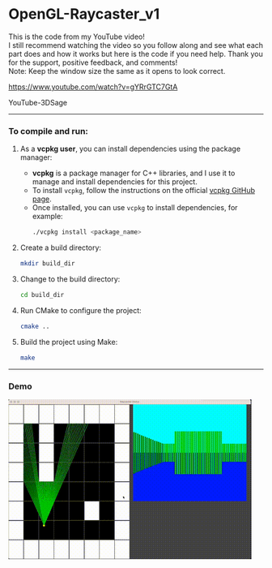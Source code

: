 # OpenGL-Raycaster_v1

This is the code from my YouTube video!  
I still recommend watching the video so you follow along and see what each part does and how it works but here is the code if you need help. Thank you for the support, positive feedback, and comments!  
Note: Keep the window size the same as it opens to look correct.

https://www.youtube.com/watch?v=gYRrGTC7GtA

YouTube-3DSage

---

### To compile and run:

1. As a **vcpkg user**, you can install dependencies using the package manager:
   - **vcpkg** is a package manager for C++ libraries, and I use it to manage and install dependencies for this project.
   - To install `vcpkg`, follow the instructions on the official [vcpkg GitHub page](https://github.com/microsoft/vcpkg).
   - Once installed, you can use `vcpkg` to install dependencies, for example:
     ```bash
     ./vcpkg install <package_name>
     ```

2. Create a build directory:  
   ```bash
   mkdir build_dir
   ```

3. Change to the build directory:  
   ```bash
   cd build_dir
   ```

4. Run CMake to configure the project:  
   ```bash
   cmake ..
   ```

5. Build the project using Make:  
   ```bash
   make
   ```
---

### Demo

![RayCaster Demo](demo/RayCasterDemo.gif)